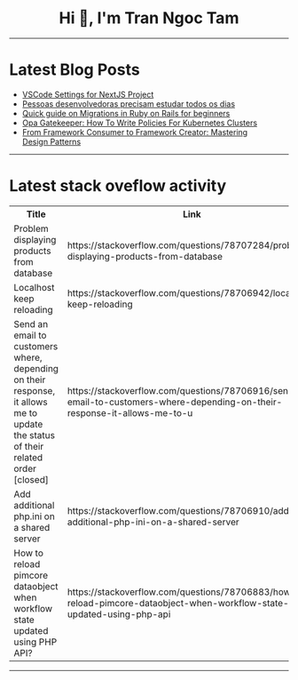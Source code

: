 <h1 align="center">Hi 👋, I'm Tran Ngoc Tam</h1>

---

# Latest Blog Posts 
<!-- BLOG-POST-LIST:START -->
- [VSCode Settings for NextJS Project](https://dev.to/maxwiggedal/vscode-settings-for-nextjs-project-7ld)
- [Pessoas desenvolvedoras precisam estudar todos os dias](https://dev.to/kecbm/pessoas-desenvolvedoras-precisam-estudar-todos-os-dias-5dea)
- [Quick guide on Migrations in Ruby on Rails for beginners](https://dev.to/dumebii/quick-guide-to-migrations-in-ruby-on-rails-for-beginners-4gmb)
- [Opa Gatekeeper: How To Write Policies For Kubernetes Clusters](https://dev.to/permify/opa-gatekeeper-how-to-write-policies-for-kubernetes-clusters-4o3)
- [From Framework Consumer to Framework Creator: Mastering Design Patterns](https://dev.to/sharoztanveer/from-framework-consumer-to-framework-creator-mastering-design-patterns-4c46)
<!-- BLOG-POST-LIST:END -->

---

# Latest stack oveflow activity
<table>
  <tr><th>Title</th><th>Link</th></tr>
  <!-- STACKOVERFLOW:START --><tr><td>Problem displaying products from database</td><td>https://stackoverflow.com/questions/78707284/problem-displaying-products-from-database</td></tr><tr><td>Localhost keep reloading</td><td>https://stackoverflow.com/questions/78706942/localhost-keep-reloading</td></tr><tr><td>Send an email to customers where, depending on their response, it allows me to update the status of their related order [closed]</td><td>https://stackoverflow.com/questions/78706916/send-an-email-to-customers-where-depending-on-their-response-it-allows-me-to-u</td></tr><tr><td>Add additional php.ini on a shared server</td><td>https://stackoverflow.com/questions/78706910/add-additional-php-ini-on-a-shared-server</td></tr><tr><td>How to reload pimcore dataobject when workflow state updated using PHP API?</td><td>https://stackoverflow.com/questions/78706883/how-to-reload-pimcore-dataobject-when-workflow-state-updated-using-php-api</td></tr><!-- STACKOVERFLOW:END -->
</table>

---


